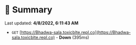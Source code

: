 # 📖 Summary
Last updated: **4/8/2022, 6:11:43 AM**

- `GET` [https://Bhadwa-sala.toxicblte.repl.co](https://Bhadwa-sala.toxicblte.repl.co) - **Down** (395ms)
